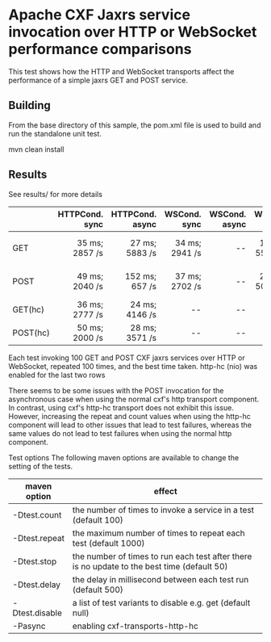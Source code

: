 Apache CXF Jaxrs service invocation over HTTP or WebSocket performance comparisons
=================================================

This test shows how the HTTP and WebSocket transports affect the performance of a simple jaxrs GET and POST service.


Building
--------
From the base directory of this sample, the pom.xml file
is used to build and run the standalone unit test.

  mvn clean install
  
Results
------------------------
See results/ for more details

|         | HTTPCond. sync | HTTPCond. async | WSCond. sync | WSCond. async | WSAHC sync |  WSAHC async |
|---------|---------------:|----------:|--------:|--------:|-------:|----------:|
| GET     | 35 ms; 2857 /s | 27 ms; 5883 /s | 34 ms; 2941 /s |  --  | 18 ms; 5555 /s | 5 ms; 20000 /s |
| POST    | 49 ms; 2040 /s | 152 ms; 657 /s | 37 ms; 2702 /s |  --  | 20 ms; 5000 /s | 4 ms; 25000 /s |
| GET(hc) | 36 ms; 2777 /s | 24 ms; 4146 /s | --      |  --     | --     | --        |
| POST(hc)| 50 ms; 2000 /s | 28 ms; 3571 /s | --      |  --     | --     | --        |

Each test invoking 100 GET and POST CXF jaxrs services over HTTP or WebSocket, 
repeated 100 times, and the best time taken. 
http-hc (nio) was enabled for the last two rows

There seems to be some issues with the POST invocation for the asynchronous case when using the
normal cxf's http transport component. In contrast, using cxf's http-hc transport does not exhibit
this issue. However, increasing the repeat and count values when using the http-hc component will
lead to other issues that lead to test failures, whereas the same values do not lead to test
failures when using the normal http component.

Test options
The following maven options are available to change the setting of the tests.

|  maven option | effect                                                     |
|---------------|------------------------------------------------------------|
|-Dtest.count   | the number of times to invoke a service in a test (default 100) |
|-Dtest.repeat  | the maximum number of times to repeat each test (default 1000)  |
|-Dtest.stop    | the number of times to run each test after there is no update to the best time (default 50)  |
|-Dtest.delay   | the delay in millisecond between each test run (default 500) |
|-Dtest.disable | a list of test variants to disable e.g. get (default null) |
|-Pasync        | enabling cxf-transports-http-hc                            |





